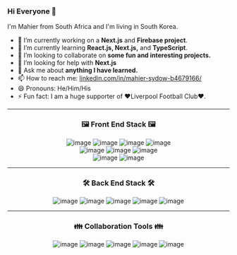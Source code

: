 ### Hi Everyone 👋

I'm Mahier from South Africa and I'm living in South Korea.

- 🔭 I’m currently working on a **Next.js** and **Firebase project**.
- 🌱 I’m currently learning **React.js, Next.js,** and **TypeScript**.
- 👯 I’m looking to collaborate on **some fun and interesting projects.**
- 🤔 I’m looking for help with **Next.js**
- 💬 Ask me about **anything I have learned.**
- 📫 How to reach me: [linkedin.com/in/mahier-sydow-b4679166/](https://www.linkedin.com/in/mahier-sydow-b4679166/)
- 😄 Pronouns: He/Him/His
- ⚡ Fun fact: I am a huge supporter of ❤️Liverpool Football Club❤️.
  
***

<div align=center>
  
### 🖼️ Front End Stack 🖼️
![image](https://user-images.githubusercontent.com/66983127/148712791-a9091dbc-dfe5-4d67-a285-daad6092fd0c.png)
![image](https://user-images.githubusercontent.com/66983127/148712855-0a26389f-166c-42e2-924e-07a46178e95a.png)
![image](https://user-images.githubusercontent.com/66983127/148712874-43e0081d-b203-40c8-96d2-dd1fd22cc5c0.png)
![image](https://user-images.githubusercontent.com/66983127/148712898-54e91eeb-053d-4fd6-9b11-fc39059d3c06.png)
</br>
![image](https://user-images.githubusercontent.com/66983127/148712912-9532dac7-42c9-46d2-aaa4-28cf8892170f.png)
![image](https://user-images.githubusercontent.com/66983127/148712939-7a33ec80-e7b7-4d39-86f3-749aca350bae.png)
![image](https://user-images.githubusercontent.com/66983127/148712962-ecd7222b-b9e2-4de3-91a2-060184bb9b19.png)
</br>
![image](https://img.shields.io/badge/-next.js-black?style=for-the-badge&logo=next.js)
![image](https://img.shields.io/badge/-typescript-midnightblue?style=for-the-badge&logo=typescript)

</div>

***

<div align=center>

### 🛠️ Back End Stack 🛠️
![image](https://user-images.githubusercontent.com/66983127/148713286-1396033f-271e-4235-8973-133150664c94.png)
![image](https://user-images.githubusercontent.com/66983127/148713301-9ac71728-2bf8-4c1f-ab5c-b4d7714302b8.png)
![image](https://img.shields.io/badge/-node.js-grey?style=for-the-badge&logo=node.js)
![image](https://img.shields.io/badge/-mysql-orange?style=for-the-badge&logo=mysql)
![image](https://img.shields.io/badge/-mongo_db-grey?style=for-the-badge&logo=mongodb)

</div>  
  
***
  
<div align=center>

### 👪 Collaboration Tools 👪
![image](https://user-images.githubusercontent.com/66983127/148713351-a9976e86-a58d-4d87-a360-597a3d176b87.png)
![image](https://user-images.githubusercontent.com/66983127/148712982-5dedf314-a100-4073-93a0-fd76f04e8d87.png)
![image](https://user-images.githubusercontent.com/66983127/148712994-b6da2372-ab1e-42b7-8d6e-b9027ee09564.png)
![image](https://user-images.githubusercontent.com/66983127/148713124-e5d1cbce-0d2f-4bc4-a947-5801296cb57c.png)
![image](https://img.shields.io/badge/-jira-blue?style=for-the-badge&logo=jira)

</div>
